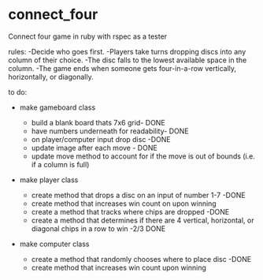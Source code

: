 # connect_four
Connect four game in ruby with rspec as a tester

rules: 
-Decide who goes first.
-Players take turns dropping discs into any column of their choice.
-The disc falls to the lowest available space in the column.
-The game ends when someone gets four-in-a-row vertically, horizontally, or diagonally.

to do:
- make gameboard class
    - build a blank board thats 7x6 grid- DONE
    - have numbers underneath for readability- DONE
    - on player/computer input drop disc -DONE
    - update image after each move - DONE
    - update move method to account for if the move is out of bounds (i.e. if a column is full)


- make player class 
    - create method that drops a disc on an input of number 1-7 -DONE
    - create method that increases win count on upon winning
    - create a method that tracks where chips are dropped -DONE
    - create a method that determines if there are 4 vertical, horizontal,
    or diagonal chips in a row to win -2/3 DONE
    
- make computer class
    - create a method that randomly chooses where to place disc -DONE
    - create method that increases win count upon winning